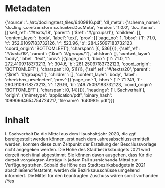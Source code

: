 # Metadaten
{'source': '../src/docling/test_files/6409816.pdf', 'dl_meta': {'schema_name': 'docling_core.transforms.chunker.DocMeta', 'version': '1.0.0', 'doc_items': [{'self_ref': '#/texts/18', 'parent': {'$ref': '#/groups/1'}, 'children': [], 'content_layer': 'body', 'label': 'text', 'prov': [{'page_no': 1, 'bbox': {'l': 71.0, 't': 352.91097183732126, 'r': 523.96, 'b': 284.25097183732123, 'coord_origin': 'BOTTOMLEFT'}, 'charspan': [0, 536]}]}, {'self_ref': '#/texts/19', 'parent': {'$ref': '#/groups/1'}, 'children': [], 'content_layer': 'body', 'label': 'text', 'prov': [{'page_no': 1, 'bbox': {'l': 71.0, 't': 272.4109718373213, 'r': 304.6, 'b': 261.25097183732123, 'coord_origin': 'BOTTOMLEFT'}, 'charspan': [0, 51]}]}, {'self_ref': '#/texts/20', 'parent': {'$ref': '#/groups/1'}, 'children': [], 'content_layer': 'body', 'label': 'checkbox_unselected', 'prov': [{'page_no': 1, 'bbox': {'l': 71.749, 't': 260.9109718373213, 'r': 129.91, 'b': 249.75097183732123, 'coord_origin': 'BOTTOMLEFT'}, 'charspan': [0, 14]}]}], 'headings': ['I. Sachverhalt'], 'origin': {'mimetype': 'application/pdf', 'binary_hash': 10990664654754724217, 'filename': '6409816.pdf'}}}

# Inhalt
I. Sachverhalt
Da die Mittel aus dem Haushaltsjahr 2020, die ggf. bereitgestellt werden können, erst nach dem Jahresabschluss ermittelt werden, konnten diese zum Zeitpunkt der Erstellung der Beschlussvorlage nicht angegeben werden. Die Höhe des Stadtbezirksbudgets 2021 wird derzeit noch final abgestimmt. Sie können davon ausgehen, dass für die derzeit vorgelegten Anträge in jedem Fall ausreichende Mittel zur Verfügung stehen. Sobald die Höhe des Stadtbezirksbudgets in 2021 abschließend feststeht, werden die Bezirksausschüsse umgehend informiert.
Die Mittel für den beantragten Zuschuss wären somit
vorhanden /Yes